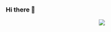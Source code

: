 ### Hi there 👋



<div id="header" align="center">
  <img src="https://media.giphy.com/media/RN8FdaB6T1bkkI5n4I/giphy.gif"/>
</div>

<!--
**SemyonSt/SemyonSt** is a ✨ _special_ ✨ repository because its `README.md` (this file) appears on your GitHub profile.

Here are some ideas to get you started:

- 🔭 I’m currently working on ...
- 🌱 I’m currently learning ...
- 👯 I’m looking to collaborate on ...
- 🤔 I’m looking for help with ...
- 💬 Ask me about ...
- 📫 How to reach me: ...
- 😄 Pronouns: ...
- ⚡ Fun fact: ...
-->
